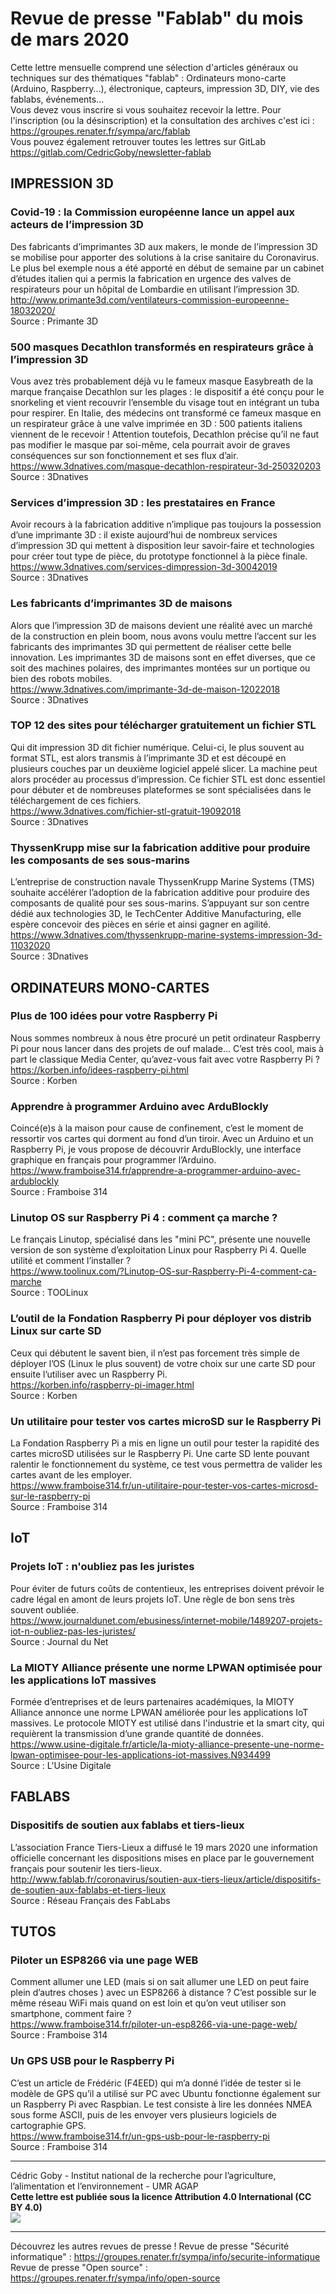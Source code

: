 # Revue de presse "Fablab" du mois de mars 2020

Cette lettre mensuelle comprend une sélection d'articles généraux ou techniques sur des thématiques "fablab" : Ordinateurs mono-carte (Arduino, Raspberry...), électronique, capteurs, impression 3D, DIY, vie des fablabs, événements...  
Vous devez vous inscrire si vous souhaitez recevoir la lettre. Pour l'inscription (ou la désinscription) et la consultation des archives c'est ici : https://groupes.renater.fr/sympa/arc/fablab  
Vous pouvez également retrouver toutes les lettres sur GitLab https://gitlab.com/CedricGoby/newsletter-fablab

## IMPRESSION 3D
### Covid-19 :  la Commission européenne lance un appel aux acteurs de l’impression 3D
Des fabricants d’imprimantes 3D aux makers, le monde de l’impression 3D se mobilise pour apporter des solutions à la crise sanitaire du Coronavirus. Le plus bel exemple nous a été apporté en début de semaine par un cabinet d’études italien qui a permis la fabrication en urgence des valves de respirateurs pour un hôpital de Lombardie en utilisant l’impression 3D.  
http://www.primante3d.com/ventilateurs-commission-europeenne-18032020/  
Source : Primante 3D

### 500 masques Decathlon transformés en respirateurs grâce à l’impression 3D
Vous avez très probablement déjà vu le fameux masque Easybreath de la marque française Decathlon sur les plages : le dispositif a été conçu pour le snorkeling et vient recouvrir l’ensemble du visage tout en intégrant un tuba pour respirer. En Italie, des médecins ont transformé ce fameux masque en un respirateur grâce à une valve imprimée en 3D : 500 patients italiens viennent de le recevoir ! Attention toutefois, Decathlon précise qu’il ne faut pas modifier le masque par soi-même, cela pourrait avoir de graves conséquences sur son fonctionnement et ses flux d’air.  
https://www.3dnatives.com/masque-decathlon-respirateur-3d-250320203  
Source : 3Dnatives

### Services d’impression 3D : les prestataires en France
Avoir recours à la fabrication additive n’implique pas toujours la possession d’une imprimante 3D : il existe aujourd’hui de nombreux services d’impression 3D qui mettent à disposition leur savoir-faire et technologies pour créer tout type de pièce, du prototype fonctionnel à la pièce finale.  
https://www.3dnatives.com/services-dimpression-3d-30042019  
Source : 3Dnatives

### Les fabricants d’imprimantes 3D de maisons
Alors que l’impression 3D de maisons devient une réalité avec un marché de la construction en plein boom, nous avons voulu mettre l’accent sur les fabricants des imprimantes 3D qui permettent de réaliser cette belle innovation. Les imprimantes 3D de maisons sont en effet diverses, que ce soit des machines polaires, des imprimantes montées sur un portique ou bien des robots mobiles.  
https://www.3dnatives.com/imprimante-3d-de-maison-12022018  
Source : 3Dnatives

### TOP 12 des sites pour télécharger gratuitement un fichier STL
Qui dit impression 3D dit fichier numérique. Celui-ci, le plus souvent au format STL, est alors transmis à l’imprimante 3D et est découpé en plusieurs couches par un deuxième logiciel appelé slicer. La machine peut alors procéder au processus d’impression. Ce fichier STL est donc essentiel pour débuter et de nombreuses plateformes se sont spécialisées dans le téléchargement de ces fichiers.  
https://www.3dnatives.com/fichier-stl-gratuit-19092018  
Source : 3Dnatives

### ThyssenKrupp mise sur la fabrication additive pour produire les composants de ses sous-marins
L’entreprise de construction navale ThyssenKrupp Marine Systems (TMS) souhaite accélérer l’adoption de la fabrication additive pour produire des composants de qualité pour ses sous-marins. S’appuyant sur son centre dédié aux technologies 3D, le TechCenter Additive Manufacturing, elle espère concevoir des pièces en série et ainsi gagner en agilité.  
https://www.3dnatives.com/thyssenkrupp-marine-systems-impression-3d-11032020  
Source : 3Dnatives

## ORDINATEURS MONO-CARTES
### Plus de 100 idées pour votre Raspberry Pi
Nous sommes nombreux à nous être procuré un petit ordinateur Raspberry Pi pour nous lancer dans des projets de ouf malade… C’est très cool, mais à part le classique Media Center, qu’avez-vous fait avec votre Raspberry Pi ?  
https://korben.info/idees-raspberry-pi.html  
Source : Korben

### Apprendre à programmer Arduino avec ArduBlockly
Coincé(e)s à la maison pour cause de confinement, c’est le moment de ressortir vos cartes qui dorment au fond d’un tiroir. Avec un Arduino et un Raspberry Pi, je vous propose de découvrir ArduBlockly, une interface graphique en français pour programmer l’Arduino.  
https://www.framboise314.fr/apprendre-a-programmer-arduino-avec-ardublockly  
Source : Framboise 314

### Linutop OS sur Raspberry Pi 4 : comment ça marche ?
Le français Linutop, spécialisé dans les "mini PC", présente une nouvelle version de son système d’exploitation Linux pour Raspberry Pi 4. Quelle utilité et comment l’installer ?  
https://www.toolinux.com/?Linutop-OS-sur-Raspberry-Pi-4-comment-ca-marche  
Source : TOOLinux

### L’outil de la Fondation Raspberry Pi pour déployer vos distrib Linux sur carte SD
Ceux qui débutent le savent bien, il n’est pas forcement très simple de déployer l’OS (Linux le plus souvent) de votre choix sur une carte SD pour ensuite l’utiliser avec un Raspberry Pi.  
https://korben.info/raspberry-pi-imager.html  
Source : Korben

### Un utilitaire pour tester vos cartes microSD sur le Raspberry Pi
La Fondation Raspberry Pi a mis en ligne un outil pour tester la rapidité des cartes microSD utilisées sur le Raspberry Pi. Une carte SD lente pouvant ralentir le fonctionnement du système, ce test vous permettra de valider les cartes avant de les employer.  
https://www.framboise314.fr/un-utilitaire-pour-tester-vos-cartes-microsd-sur-le-raspberry-pi  
Source : Framboise 314

## IoT
### Projets IoT : n'oubliez pas les juristes
Pour éviter de futurs coûts de contentieux, les entreprises doivent prévoir le cadre légal en amont de leurs projets IoT. Une règle de bon sens très souvent oubliée.  
https://www.journaldunet.com/ebusiness/internet-mobile/1489207-projets-iot-n-oubliez-pas-les-juristes/  
Source : Journal du Net

### La MIOTY Alliance présente une norme LPWAN optimisée pour les applications IoT massives
Formée d’entreprises et de leurs partenaires académiques, la MIOTY Alliance annonce une norme LPWAN améliorée pour les applications IoT massives. Le protocole MIOTY est utilisé dans l'industrie et la smart city, qui requièrent la transmission d’une grande quantité de données.  
https://www.usine-digitale.fr/article/la-mioty-alliance-presente-une-norme-lpwan-optimisee-pour-les-applications-iot-massives.N934499  
Source : L'Usine Digitale

## FABLABS
### Dispositifs de soutien aux fablabs et tiers-lieux
L’association France Tiers-Lieux a diffusé le 19 mars 2020 une information officielle concernant les dispositions mises en place par le gouvernement français pour soutenir les tiers-lieux.  
http://www.fablab.fr/coronavirus/soutien-aux-tiers-lieux/article/dispositifs-de-soutien-aux-fablabs-et-tiers-lieux  
Source : Réseau Français des FabLabs

## TUTOS
### Piloter un ESP8266 via une page WEB
Comment allumer une LED (mais si on sait allumer une LED on peut faire plein d’autres choses ) avec un ESP8266 à distance ? C’est possible sur le même réseau WiFi mais quand on est loin et qu’on veut utiliser son smartphone, comment faire ?  
https://www.framboise314.fr/piloter-un-esp8266-via-une-page-web/  
Source : Framboise 314

### Un GPS USB pour le Raspberry Pi
C’est un article de Frédéric (F4EED) qui m’a donné l’idée de tester si le modèle de GPS qu’il a utilisé sur PC avec Ubuntu  fonctionne également sur un Raspberry Pi avec Raspbian. Le test consiste à lire les données NMEA sous forme ASCII, puis de les envoyer vers plusieurs logiciels de cartographie GPS.  
https://www.framboise314.fr/un-gps-usb-pour-le-raspberry-pi  
Source : Framboise 314

---
Cédric Goby - Institut national de la recherche pour l’agriculture, l’alimentation et l’environnement - UMR AGAP  
**Cette lettre est publiée sous la licence Attribution 4.0 International (CC BY 4.0)**  
![](https://i.creativecommons.org/l/by/4.0/80x15.png)

---
Découvrez les autres revues de presse !
Revue de presse "Sécurité informatique" : https://groupes.renater.fr/sympa/info/securite-informatique
Revue de presse "Open source" : https://groupes.renater.fr/sympa/info/open-source
